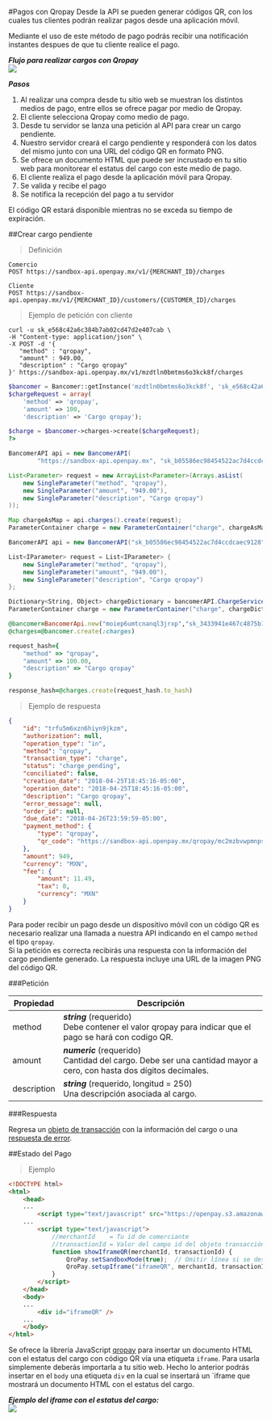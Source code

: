 #Pagos con Qropay
Desde la API se pueden generar códigos QR, con los cuales tus clientes podrán realizar pagos desde una aplicación móvil.

<aside class="notice">
Mediante el uso de este método de pago podrás recibir una notificación instantes despues de que tu cliente realice el pago.
</aside>

***Flujo para realizar cargos con Qropay***</br> 
<img src="https://www.openpay.mx/img/cargo_por_qropay.png">

***Pasos***</br> 
1. Al realizar una compra desde tu sitio web se muestran los distintos medios de pago, entre ellos se ofrece pagar por medio de Qropay.<br/>
2. El cliente selecciona Qropay como medio de pago.<br/>
3. Desde tu servidor se lanza una petición al API para crear un cargo pendiente.<br/>
4. Nuestro servidor creará el cargo pendiente y responderá con los datos del mismo junto con una URL del código QR en formato PNG.<br/>
5. Se ofrece un documento HTML que puede ser incrustado en tu sitio web para monitorear el estatus del cargo con este medio de pago.<br/>
6. El cliente realiza el pago desde la aplicación móvil para Qropay.<br/>
7. Se valida y recibe el pago<br/>
8. Se notifica la recepción del pago a tu servidor<br/>

<aside class="notice">
El código QR estará disponible mientras no se exceda su tiempo de expiración.
</aside>

##Crear cargo pendiente

> Definición

```plaintext--endpoints
Comercio
POST https://sandbox-api.openpay.mx/v1/{MERCHANT_ID}/charges

Cliente
POST https://sandbox-api.openpay.mx/v1/{MERCHANT_ID}/customers/{CUSTOMER_ID}/charges
```

> Ejemplo de petición con cliente

```shell
curl -u sk_e568c42a6c384b7ab02cd47d2e407cab \
-H "Content-type: application/json" \
-X POST -d '{
   "method" : "qropay",
   "amount" : 949.00,
   "description" : "Cargo qropay"
}' https://sandbox-api.openpay.mx/v1/mzdtln0bmtms6o3kck8f/charges
```

```php
$bancomer = Bancomer::getInstance('mzdtln0bmtms6o3kck8f', 'sk_e568c42a6c384b7ab02cd47d2e407cab');
$chargeRequest = array(
    'method' => 'qropay',
    'amount' => 100,
    'description' => 'Cargo qropay');

$charge = $bancomer->charges->create($chargeRequest);
?>
```

```java
BancomerAPI api = new BancomerAPI(
        "https://sandbox-api.openpay.mx", "sk_b05586ec98454522ac7d4ccdcaec9128", "maonhzpqm8xp2ydssovf");

List<Parameter> request = new ArrayList<Parameter>(Arrays.asList(
    new SingleParameter("method", "qropay"),
    new SingleParameter("amount", "949.00"),
    new SingleParameter("description", "Cargo qropay")
));

Map chargeAsMap = api.charges().create(request);
ParameterContainer charge = new ParameterContainer("charge", chargeAsMap);
```

```csharp
BancomerAPI api = new BancomerAPI("sk_b05586ec98454522ac7d4ccdcaec9128", "maonhzpqm8xp2ydssovf");

List<IParameter> request = List<IParameter> {
    new SingleParameter("method", "qropay"),
    new SingleParameter("amount", "949.00"),
    new SingleParameter("description", "Cargo qropay")
};

Dictionary<String, Object> chargeDictionary = bancomerAPI.ChargeService.Create(request);
ParameterContainer charge = new ParameterContainer("charge", chargeDictionary);
```

```ruby
@bancomer=BancomerApi.new("moiep6umtcnanql3jrxp","sk_3433941e467c4875b178ce26348b0fac")
@charges=@bancomer.create(:charges)

request_hash={
    "method" => "qropay",
    "amount" => 100.00,
    "description" => "Cargo qropay"
}

response_hash=@charges.create(request_hash.to_hash)
```
> Ejemplo de respuesta

```json
{
    "id": "trfu5m6xzn6hiyn9jkzm",
    "authorization": null,
    "operation_type": "in",
    "method": "qropay",
    "transaction_type": "charge",
    "status": "charge_pending",
    "conciliated": false,
    "creation_date": "2018-04-25T18:45:16-05:00",
    "operation_date": "2018-04-25T18:45:16-05:00",
    "description": "Cargo qropay",
    "error_message": null,
    "order_id": null,
    "due_date": "2018-04-26T23:59:59-05:00",
    "payment_method": {
        "type": "qropay",
        "qr_code": "https://sandbox-api.openpay.mx/qropay/mc2mzbvwpmnps8q0on6q/trfu5m6xzn6hiyn9jkzm/qrcode"
    },
    "amount": 949,
    "currency": "MXN",
    "fee": {
        "amount": 11.49,
        "tax": 0,
        "currency": "MXN"
    }
}
```

Para poder recibir un pago desde un dispositivo móvil con un código QR es necesario realizar una llamada a nuestra API indicando en el campo `method` el tipo `​qropay`.
<br/>
Si la petición es correcta recibirás una respuesta con la información del cargo pendiente generado. La respuesta incluye una URL de la imagen PNG del código QR.


###Petición

Propiedad | Descripción
--------- | -----
method | ***string*** (requerido) <br/>Debe contener el valor qropay para indicar que el pago se hará con codigo QR.
amount | ***numeric*** (requerido) <br/>Cantidad del cargo. Debe ser una cantidad mayor a cero, con hasta dos dígitos decimales.
description | ***string*** (requerido, longitud = 250) <br/>Una descripción asociada al cargo.

###Respuesta

Regresa un [objeto de transacción](#objeto-transacci-n) con la información del cargo o una [respuesta de error](#objeto-error).

##Estado del Pago

> Ejemplo

```html
<!DOCTYPE html>
<html>
    <head>
    ...
        <script type="text/javascript" src="https://openpay.s3.amazonaws.com/openpay-qropay.v1.js"></script>
    ...
        <script type="text/javascript">
            //merchantId    = Tu id de comerciante
            //transactionId = Valor del campo id del objeto transacción regresado al crearse el cargo pendiente
            function showIframeQR(merchantId, transactionId) {
                QroPay.setSandboxMode(true);  // Omitir línea si se desea lanzar la petición al ambiente productivo
                QroPay.setupIframe("iframeQR", merchantId, transactionId);
            }
        </script>
    </head>
    <body>
    ...
        <div id="iframeQR" />
    ...
    </body>
</html>
```

Se ofrece la librería JavaScript [qropay](https://openpay.s3.amazonaws.com/openpay-qropay.v1.js) para insertar un documento HTML con el estatus del cargo con código QR vía una etiqueta `iframe`. Para usarla simplemente deberás importarla a tu sitio web. Hecho lo anterior podrás insertar en el `body` una etiqueta `div` en la cual se insertará un `iframe que mostrará un documento HTML con el estatus del cargo.

***Ejemplo del iframe con el estatus del cargo:***</br> 
<img src="https://www.openpay.mx/img/qropay/charge_completed.gif">